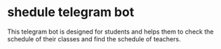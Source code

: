 # shedule telegram bot

This telegram bot is designed for students and helps them to check the schedule of their classes and find the schedule of teachers.
